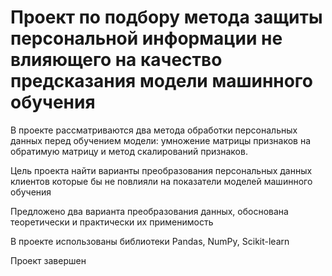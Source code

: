 #  Проект по подбору метода защиты персональной информации не влияющего на качество предсказания модели машинного обучения 

В проекте рассматриваются два метода обработки персональных данных перед обучением модели: умножение матрицы признаков на обратимую матрицу и метод скалирований признаков.

Цель проекта найти варианты преобразования персональных данных клиентов которые бы не повлияли на показатели моделей машинного обучения 

Предложено два варианта преобразования данных, обоснована теоретически и практически их применимость

В проекте использованы библиотеки Pandas, NumPy, Scikit-learn

Проект завершен
